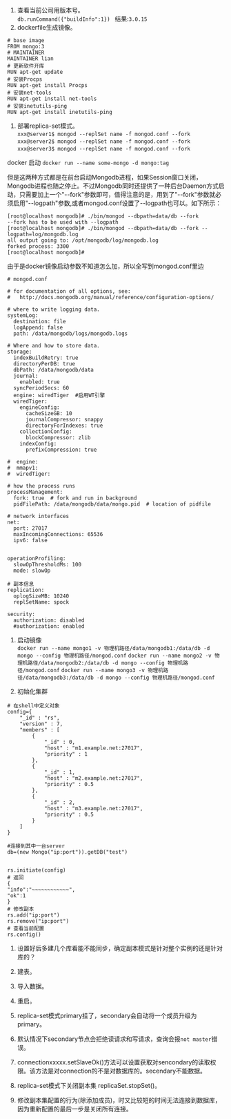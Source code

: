 1. 查看当前公司用版本号。  
`db.runCommand({"buildInfo":1}) `   结果:`3.0.15`   
1. dockerfile生成镜像。  
```
# base image
FROM mongo:3
# MAINTAINER
MAINTAINER lian
# 更新软件开库
RUN apt-get update
# 安装Procps
RUN apt-get install Procps
# 安装net-tools
RUN apt-get install net-tools   
# 安装inetutils-ping 
RUN apt-get install inetutils-ping
```
1. 部署replica-set模式。  
`xxx@server1$ mongod --replSet name -f mongod.conf --fork`     
`xxx@server2$ mongod --replSet name -f mongod.conf --fork`     
`xxx@server3$ mongod --replSet name -f mongod.conf --fork`     

docker 启动 `docker run --name some-mongo -d mongo:tag`     

但是这两种方式都是在前台启动Mongodb进程，如果Session窗口关闭，Mongodb进程也随之停止。不过Mongodb同时还提供了一种后台Daemon方式启动，只需要加上一个"--fork"参数即可，值得注意的是，用到了"--fork"参数就必须启用"--logpath"参数,或者mongod.conf设置了--logpath也可以。如下所示：   
```
[root@localhost mongodb]# ./bin/mongod --dbpath=data/db --fork
--fork has to be used with --logpath
[root@localhost mongodb]# ./bin/mongod --dbpath=data/db --fork --logpath=log/mongodb.log 
all output going to: /opt/mongodb/log/mongodb.log
forked process: 3300
[root@localhost mongodb]# 
```
由于是docker镜像启动参数不知道怎么加，所以全写到mongod.conf里边     

```
# mongod.conf

# for documentation of all options, see:
#   http://docs.mongodb.org/manual/reference/configuration-options/

# where to write logging data.
systemLog:
  destination: file
  logAppend: false
  path: /data/mongodb/logs/mongodb.logs

# Where and how to store data.
storage:
  indexBuildRetry: true
  directoryPerDB: true
  dbPath: /data/mongodb/data
  journal:
    enabled: true
  syncPeriodSecs: 60
  engine: wiredTiger  #启用WT引擎
  wiredTiger:
    engineConfig:
      cacheSizeGB: 10
      journalCompressor: snappy
      directoryForIndexes: true
    collectionConfig:
      blockCompressor: zlib
    indexConfig:
      prefixCompression: true

#  engine:
#  mmapv1:
#  wiredTiger:

# how the process runs
processManagement:
  fork: true  # fork and run in background
  pidFilePath: /data/mongodb/data/mongo.pid  # location of pidfile

# network interfaces
net:
  port: 27017
  maxIncomingConnections: 65536
  ipv6: false


operationProfiling:
  slowOpThresholdMs: 100
  mode: slowOp

# 副本信息
replication:
  oplogSizeMB: 10240
  replSetName: spock

security:
  authorization: disabled
  #authorization: enabled

```

1. 启动镜像    
`docker run --name mongo1 -v 物理机路径/data/mongodb1:/data/db -d mongo --config 物理机路径/mongod.conf`
`docker run --name mongo2 -v 物理机路径/data/mongodb2:/data/db -d mongo --config 物理机路径/mongod.conf`
`docker run --name mongo3 -v 物理机路径/data/mongodb3:/data/db -d mongo --config 物理机路径/mongod.conf`

1. 初始化集群     
```
# 在shell中定义对象
config={
    "_id" : "rs",
    "version" : 7,
    "members" : [
        {
            "_id" : 0,
            "host" : "m1.example.net:27017",
            "priority" : 1
        },
        {
            "_id" : 1,
            "host" : "m2.example.net:27017",
            "priority" : 0.5
        },
        {
            "_id" : 2,
            "host" : "m3.example.net:27017",
            "priority" : 0.5
        }
    ]
}

#连接到其中一台server
db=(new Mongo("ip:port")).getDB("test")


rs.initiate(config)
# 返回
{
"info":"~~~~~~~~~~~~",
"ok":1
}
# 修改副本
rs.add("ip:port")
rs.remove("ip:port")
# 查看当前配置
rs.config() 

```
1. 设置好后多建几个库看能不能同步，确定副本模式是针对整个实例的还是针对库的？
1. 建表。   

1. 导入数据。   
1. 重启。   









1. replica-set模式primary挂了，secondary会自动将一个成员升级为primary。  
1. 默认情况下secondary节点会拒绝读请求和写请求，查询会报`not master`错误。   
1. connectionxxxxx.setSlaveOk()方法可以设置获取对sencondary的读取权限。该方法是对connection的不是对数据库的。secendary不能数据。   
1. replica-set模式下关闭副本集  replicaSet.stopSet()。   
1. 修改副本集配置的行为(除添加成员)，时又比较短的时间无法连接到数据库，因为重新配置的最后一步是关闭所有连接。

